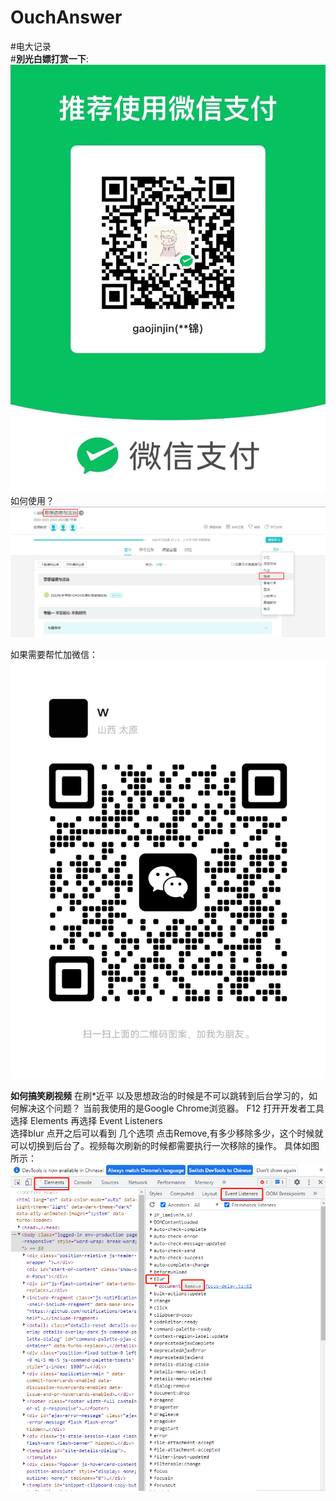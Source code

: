 # OuchAnswer
#电大记录<br>
#**別光白嫖打赏一下**:<br>
![image](https://github.com/gaojinjin/OuchAnswer/blob/main/otherInfo/GetMoney.jpg)<br>
如何使用？
![image](https://github.com/gaojinjin/OuchAnswer/blob/main/otherInfo/howUse.png)<br>

如果需要帮忙加微信：<br>
![image](https://github.com/gaojinjin/OuchAnswer/blob/main/otherInfo/Add.jpg)<br>

**如何搞笑刷视频**
在刷*近平 以及思想政治的时候是不可以跳转到后台学习的，如何解决这个问题？
当前我使用的是Google Chrome浏览器。
F12 打开开发者工具
选择 Elements  再选择  Event  Listeners    
选择blur   点开之后可以看到 几个选项 点击Remove,有多少移除多少，这个时候就可以切换到后台了。视频每次刷新的时候都需要执行一次移除的操作。
具体如图所示：<br>
![image](https://github.com/gaojinjin/OuchAnswer/blob/main/otherInfo/Chrome.png)<br>
